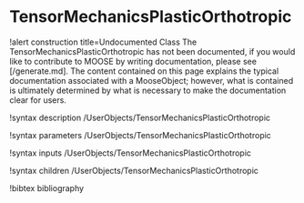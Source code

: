 <!-- MOOSE Documentation Stub: Remove this when content is added. -->

# TensorMechanicsPlasticOrthotropic

!alert construction title=Undocumented Class
The TensorMechanicsPlasticOrthotropic has not been documented, if you would like to contribute to MOOSE by
writing documentation, please see [/generate.md]. The content contained on this page explains
the typical documentation associated with a MooseObject; however, what is contained is ultimately
determined by what is necessary to make the documentation clear for users.

!syntax description /UserObjects/TensorMechanicsPlasticOrthotropic

!syntax parameters /UserObjects/TensorMechanicsPlasticOrthotropic

!syntax inputs /UserObjects/TensorMechanicsPlasticOrthotropic

!syntax children /UserObjects/TensorMechanicsPlasticOrthotropic

!bibtex bibliography
